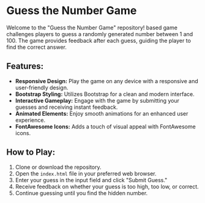# Guess the Number Game

Welcome to the "Guess the Number Game" repository! based game challenges players to guess a randomly generated number between 1 and 100. The game provides feedback after each guess, guiding the player to find the correct answer.

## Features:

- **Responsive Design:** Play the game on any device with a responsive and user-friendly design.
- **Bootstrap Styling:** Utilizes Bootstrap for a clean and modern interface.
- **Interactive Gameplay:** Engage with the game by submitting your guesses and receiving instant feedback.
- **Animated Elements:** Enjoy smooth animations for an enhanced user experience.
- **FontAwesome Icons:** Adds a touch of visual appeal with FontAwesome icons.

## How to Play:

1. Clone or download the repository.
2. Open the `index.html` file in your preferred web browser.
3. Enter your guess in the input field and click "Submit Guess."
4. Receive feedback on whether your guess is too high, too low, or correct.
5. Continue guessing until you find the hidden number.

